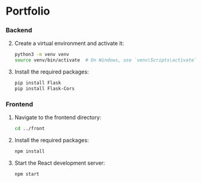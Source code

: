 # Portfolio

### Backend

2. Create a virtual environment and activate it:

   ```bash
   python3 -m venv venv
   source venv/bin/activate  # On Windows, use `venv\Scripts\activate`
   ```

3. Install the required packages:
   ```bash
   pip install Flask
   pip install Flask-Cors
   ```

### Frontend

1. Navigate to the frontend directory:

   ```bash
   cd ../front
   ```

2. Install the required packages:

   ```bash
   npm install
   ```

3. Start the React development server:
   ```bash
   npm start
   ```
